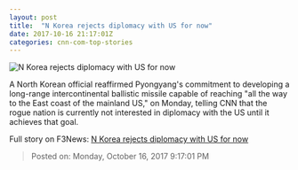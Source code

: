 ```yaml
---
layout: post
title:  "N Korea rejects diplomacy with US for now"
date: 2017-10-16 21:17:01Z
categories: cnn-com-top-stories
---
```


![N Korea rejects diplomacy with US for now](http://cdn.cnn.com/cnnnext/dam/assets/170908160636-nk-icbm-5-super-tease.jpg)

A North Korean official reaffirmed Pyongyang's commitment to developing a long-range intercontinental ballistic missile capable of reaching "all the way to the East coast of the mainland US," on Monday, telling CNN that the rogue nation is currently not interested in diplomacy with the US until it achieves that goal.


Full story on F3News: [N Korea rejects diplomacy with US for now](http://www.f3nws.com/n/RMXamB)

> Posted on: Monday, October 16, 2017 9:17:01 PM

